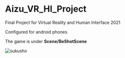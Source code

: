 # Aizu_VR_HI_Project
Final Project for Virtual Reality and Human Interface 2021

Configured for android phones

The game is under **Scene/BeShotScene**
 
 ![sukusho](https://user-images.githubusercontent.com/57008630/120937898-761dca00-c710-11eb-8776-2ec0a4aec66e.PNG)
